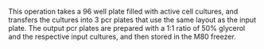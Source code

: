 This operation takes a 96 well plate filled with active cell cultures, and transfers the cultures into 3 pcr plates that use the same layout as the input plate. The output pcr plates are prepared with a 1:1 ratio of 50% glycerol and the respective input cultures, and then stored in the M80 freezer. 